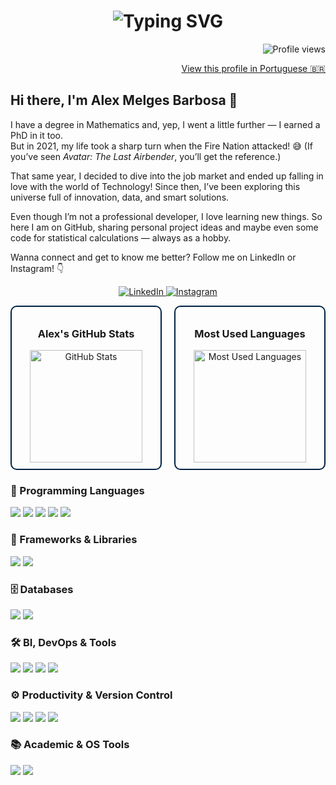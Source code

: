 <h1 align="center">
  <img src="https://readme-typing-svg.demolab.com?font=Inter&size=36&pause=1000&color=002244&center=true&vCenter=true&width=700&lines=Mathematician%2C+technologist+and+coffee+addict.;Welcome+to+my+GitHub+profile!" alt="Typing SVG" />
</h1>

<p align="right">
  <img src="https://komarev.com/ghpvc/?username=alex-melges&label=Visitors&color=002244&style=flat" alt="Profile views" />
</p>

<p align="right">
  <a href="URL-DA-VERSÃO-EM-PORTUGUÊS" target="_blank">View this profile in Portuguese 🇧🇷</a>
</p>

## Hi there, I'm Alex Melges Barbosa 👋

I have a degree in Mathematics and, yep, I went a little further — I earned a PhD in it too.  
But in 2021, my life took a sharp turn when the Fire Nation attacked! 😅 (If you’ve seen *Avatar: The Last Airbender*, you’ll get the reference.)

That same year, I decided to dive into the job market and ended up falling in love with the world of Technology! Since then, I’ve been exploring this universe full of innovation, data, and smart solutions.

Even though I’m not a professional developer, I love learning new things. So here I am on GitHub, sharing personal project ideas and maybe even some code for statistical calculations — always as a hobby.

Wanna connect and get to know me better? Follow me on LinkedIn or Instagram! 👇

<p align="center">
  <a href="https://www.linkedin.com/in/alexmelgesbarbosa/" target="_blank">
    <img src="https://img.shields.io/badge/-LinkedIn-0A285F?style=for-the-badge&logo=linkedin&logoColor=white&size=50" alt="LinkedIn" />
  </a>
  <a href="https://www.instagram.com/alex_melges" target="_blank">
    <img src="https://img.shields.io/badge/-Instagram-0A285F?style=for-the-badge&logo=instagram&logoColor=white&size=50" alt="Instagram" />
  </a>
</p>

<p align="center">
  <div style="display: flex; justify-content: space-around; gap: 20px;">
    <div style="width: 48%; text-align: center; border: 2px solid #002244; padding: 10px; border-radius: 10px;">
      <h3>Alex's GitHub Stats</h3>
      <img height="180em" src="https://github-readme-stats.vercel.app/api?username=alex-melges&show_icons=true&hide_title=true&count_private=true&hide=prs&theme=radical" alt="GitHub Stats" />
    </div>
    <div style="width: 48%; text-align: center; border: 2px solid #002244; padding: 10px; border-radius: 10px;">
      <h3>Most Used Languages</h3>
      <img height="180em" src="https://github-readme-stats.vercel.app/api/top-langs/?username=alex-melges&layout=compact&langs_count=8&theme=radical" alt="Most Used Languages" />
    </div>
  </div>
</p>

### 🧠 Programming Languages
<p>
  <img src="https://img.shields.io/badge/Python-3776AB?style=for-the-badge&logo=python&logoColor=white"/>
  <img src="https://img.shields.io/badge/JavaScript-F7DF1E?style=for-the-badge&logo=javascript&logoColor=black"/>
  <img src="https://img.shields.io/badge/C%23-239120?style=for-the-badge&logo=csharp&logoColor=white"/>
  <img src="https://img.shields.io/badge/HTML5-E34F26?style=for-the-badge&logo=html5&logoColor=white"/>
  <img src="https://img.shields.io/badge/CSS3-1572B6?style=for-the-badge&logo=css3&logoColor=white"/>
</p>

### 🧩 Frameworks & Libraries
<p>
  <img src="https://img.shields.io/badge/React-20232A?style=for-the-badge&logo=react&logoColor=61DAFB"/>
  <img src="https://img.shields.io/badge/TailwindCSS-06B6D4?style=for-the-badge&logo=tailwindcss&logoColor=white"/>
</p>

### 🗄️ Databases
<p>
  <img src="https://img.shields.io/badge/MySQL-4479A1?style=for-the-badge&logo=mysql&logoColor=white"/>
  <img src="https://img.shields.io/badge/Oracle-F80000?style=for-the-badge&logo=oracle&logoColor=white"/>
</p>

### 🛠️ BI, DevOps & Tools
<p>
  <img src="https://img.shields.io/badge/Excel-217346?style=for-the-badge&logo=microsoft-excel&logoColor=white"/>
  <img src="https://img.shields.io/badge/Power_BI-F2C811?style=for-the-badge&logo=powerbi&logoColor=black"/>
  <img src="https://img.shields.io/badge/Jira-0052CC?style=for-the-badge&logo=jira&logoColor=white"/>
  <img src="https://img.shields.io/badge/Jenkins-D24939?style=for-the-badge&logo=jenkins&logoColor=white"/>
</p>

### ⚙️ Productivity & Version Control
<p>
  <img src="https://img.shields.io/badge/Git-F05032?style=for-the-badge&logo=git&logoColor=white"/>
  <img src="https://img.shields.io/badge/GitHub-181717?style=for-the-badge&logo=github&logoColor=white"/>
  <img src="https://img.shields.io/badge/GitLab-FC6D26?style=for-the-badge&logo=gitlab&logoColor=white"/>
  <img src="https://img.shields.io/badge/Notion-000000?style=for-the-badge&logo=notion&logoColor=white"/>
</p>

### 📚 Academic & OS Tools
<p>
  <img src="https://img.shields.io/badge/LaTeX-008080?style=for-the-badge&logo=latex&logoColor=white"/>
  <img src="https://img.shields.io/badge/Linux-FCC624?style=for-the-badge&logo=linux&logoColor=black"/>
</p>
